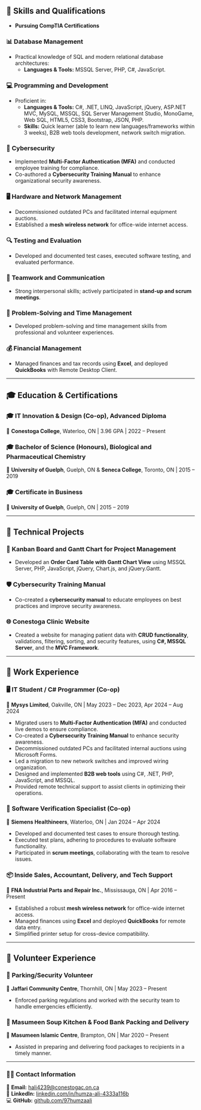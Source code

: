 ## 🚀 **Skills and Qualifications**
- **Pursuing CompTIA Certifications**

### 📊 **Database Management**
- Practical knowledge of SQL and modern relational database architectures:
  - **Languages & Tools:** MSSQL Server, PHP, C#, JavaScript.

### 💻 **Programming and Development**
- Proficient in:
  - **Languages & Tools:** C#, .NET, LINQ, JavaScript, jQuery, ASP.NET MVC, MySQL, MSSQL, SQL Server Management Studio, MonoGame, Web SQL, HTML5, CSS3, Bootstrap, JSON, PHP.
  - **Skills:** Quick learner (able to learn new languages/frameworks within 3 weeks), B2B web tools development, network switch migration.

### 🔐 **Cybersecurity**
- Implemented **Multi-Factor Authentication (MFA)** and conducted employee training for compliance.
- Co-authored a **Cybersecurity Training Manual** to enhance organizational security awareness.

### 🖥️ **Hardware and Network Management**
- Decommissioned outdated PCs and facilitated internal equipment auctions.
- Established a **mesh wireless network** for office-wide internet access.

### 🔍 **Testing and Evaluation**
- Developed and documented test cases, executed software testing, and evaluated performance.

### 👥 **Teamwork and Communication**
- Strong interpersonal skills; actively participated in **stand-up and scrum meetings**.

### 🧠 **Problem-Solving and Time Management**
- Developed problem-solving and time management skills from professional and volunteer experiences.

### 💰 **Financial Management**
- Managed finances and tax records using **Excel**, and deployed **QuickBooks** with Remote Desktop Client.

---

## 🎓 **Education & Certifications**
### 🎓 **IT Innovation & Design (Co-op), Advanced Diploma**  
📍 **Conestoga College**, Waterloo, ON | 3.96 GPA | 2022 – Present

### 🎓 **Bachelor of Science (Honours), Biological and Pharmaceutical Chemistry**  
📍 **University of Guelph**, Guelph, ON & **Seneca College**, Toronto, ON | 2015 – 2019

### 🎓 **Certificate in Business**  
📍 **University of Guelph**, Guelph, ON | 2015 – 2019

---

## 🔨 **Technical Projects**

### 📝 **Kanban Board and Gantt Chart for Project Management**
- Developed an **Order Card Table with Gantt Chart View** using MSSQL Server, PHP, JavaScript, jQuery, Chart.js, and jQuery.Gantt.

### 🛡️ **Cybersecurity Training Manual**
- Co-created a **cybersecurity manual** to educate employees on best practices and improve security awareness.

### 🌐 **Conestoga Clinic Website**
- Created a website for managing patient data with **CRUD functionality**, validations, filtering, sorting, and security features, using **C#, MSSQL Server**, and the **MVC Framework**.

---

## 💼 **Work Experience**

### 🖥️ **IT Student / C# Programmer (Co-op)**
📍 **Mysys Limited**, Oakville, ON | May 2023 – Dec 2023, Apr 2024 – Aug 2024
- Migrated users to **Multi-Factor Authentication (MFA)** and conducted live demos to ensure compliance.
- Co-created a **Cybersecurity Training Manual** to enhance security awareness.
- Decommissioned outdated PCs and facilitated internal auctions using Microsoft Forms.
- Led a migration to new network switches and improved wiring organization.
- Designed and implemented **B2B web tools** using C#, .NET, PHP, JavaScript, and MSSQL.
- Provided remote technical support to assist clients in optimizing their operations.

### 🧪 **Software Verification Specialist (Co-op)**
📍 **Siemens Healthineers**, Waterloo, ON | Jan 2024 – Apr 2024
- Developed and documented test cases to ensure thorough testing.
- Executed test plans, adhering to procedures to evaluate software functionality.
- Participated in **scrum meetings**, collaborating with the team to resolve issues.

### 📦 **Inside Sales, Accountant, Delivery, and Tech Support**
📍 **FNA Industrial Parts and Repair Inc.**, Mississauga, ON | Apr 2016 – Present
- Established a robust **mesh wireless network** for office-wide internet access.
- Managed finances using **Excel** and deployed **QuickBooks** for remote data entry.
- Simplified printer setup for cross-device compatibility.

---

## 🙌 **Volunteer Experience**

### 🚗 **Parking/Security Volunteer**
📍 **Jaffari Community Centre**, Thornhill, ON | May 2023 – Present
- Enforced parking regulations and worked with the security team to handle emergencies efficiently.

### 🍲 **Masumeen Soup Kitchen & Food Bank Packing and Delivery**
📍 **Masumeen Islamic Centre**, Brampton, ON | Mar 2020 – Present
- Assisted in preparing and delivering food packages to recipients in a timely manner.

---

### 👨‍💼 **Contact Information**
📧 **Email:** [hali4239@conestogac.on.ca](mailto:hali4239@conestogac.on.ca)  
🔗 **LinkedIn:** [linkedin.com/in/humza-ali-4333a116b](https://www.linkedin.com/in/humza-ali-4333a116b/)  
💻 **GitHub:** [github.com/97humzaali](https://github.com/97humzaali)

